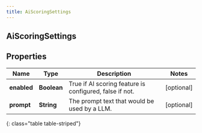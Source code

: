 ```yaml
---
title: AiScoringSettings
---
```

## AiScoringSettings


## Properties

| Name | Type | Description | Notes |
| ------------ | ------------- | ------------- | ------------- |
| **enabled** | <!----><!---->**Boolean**<!----> | True if AI scoring feature is configured, false if not. |  [optional] |
| **prompt** | <!----><!---->**String**<!----> | The prompt text that would be used by a LLM. |  [optional] |
{: class="table table-striped"}



